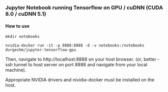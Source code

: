 ### Jupyter Notebook running Tensorflow on GPU / cuDNN (CUDA 8.0 / cuDNN 5.1)

#### How to use

```
mkdir notebooks

nvidia-docker run -it -p 8888:8888 -d -v notebooks:/notebooks durgeshm/jupyter-tensorflow-gpu
```

Then, navigate to http://localhost:8888 on your host browser. (or, better - ssh tunnel to host server on port 8888 and navigate from your local machine).

Appropriate NVIDIA drivers and nividia-docker must be installed on the host.

